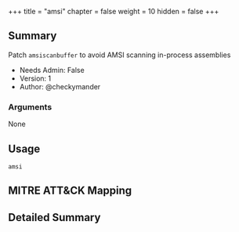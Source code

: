 +++
title = "amsi"
chapter = false
weight = 10
hidden = false
+++

## Summary
Patch `amsiscanbuffer` to avoid AMSI scanning in-process assemblies

- Needs Admin: False  
- Version: 1  
- Author: @checkymander  

### Arguments

None

## Usage

```
amsi
```

## MITRE ATT&CK Mapping

## Detailed Summary
